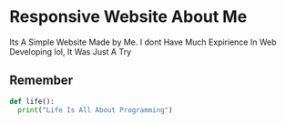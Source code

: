 # Responsive Website About Me

Its A Simple Website Made by Me. I dont Have Much Expirience In Web Developing lol, It Was Just A Try

## Remember

```python
def life():
  print("Life Is All About Programming")
```
